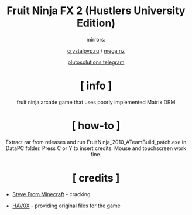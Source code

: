 
  

<div  align="center">

  

# Fruit Ninja FX 2 (Hustlers University Edition)

  

mirrors:

[crystalpvp.ru](https://crystalpvp.ru/fruitninja) / [mega.nz](https://mega.nz/file/gvd3CQQB#Pqr88Q3Z6fqaMW_siPBaB9GjBexo0MxUXhdwrwuWxHM)

[plutosolutions telegram](https://t.me/plutosolutions)

# [ info ]

fruit ninja arcade game that uses poorly implemented Matrix DRM

  

# [ how-to ]



Extract rar from releases and run FruitNinja_2010_ATeamBuild_patch.exe in DataPC folder. Press C or Y to insert credits. Mouse and touchscreen work fine.

<div  align="center">

  

# [ credits ]

</div>  

</div>

  

+ [Steve From Minecraft](https://github.com/NUMBERONEMINECRAFTFAN) - cracking

+ [HAV0X](https://github.com/HAV0X1014) - providing original files for the game
